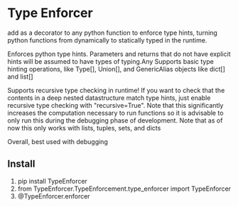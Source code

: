 # Type Enforcer
add as a decorator to any python function to enforce type hints, turning python functions from dynamically to statically typed in the runtime.

Enforces python type hints. 
Parameters and returns that do not have explicit hints will be assumed to have types of typing.Any
Supports basic type hinting operations, like Type[], Union[], and GenericAlias objects like dict[] and list[]

Supports recursive type checking in runtime! If you want to check that the contents in a deep nested datastructure match type hints,
just enable recursive type checking with "recursive=True". Note that this significantly increases the computation necessary to run functions
so it is advisable to only run this during the debugging phase of development. Note that as of now this only works with lists, tuples, sets, and dicts

Overall, best used with debugging

## Install
1. pip install TypeEnforcer
2. from TypeEnforcer.TypeEnforcement.type_enforcer import TypeEnforcer
3. @TypeEnforcer.enforcer